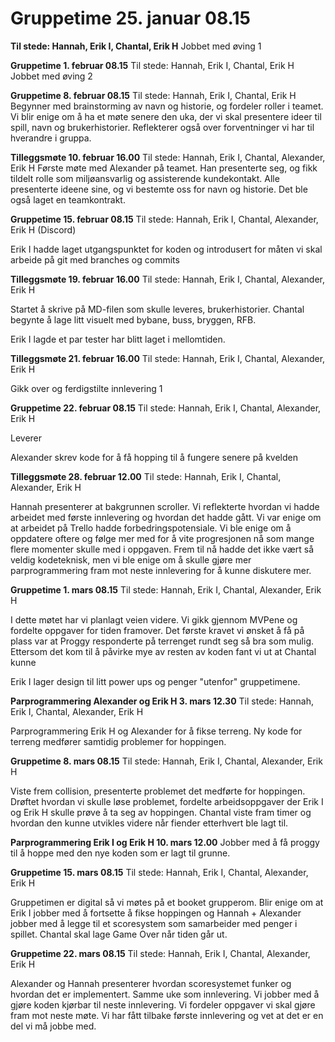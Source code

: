# Gruppetime 25. januar 08.15
**Til stede: Hannah, Erik I, Chantal, Erik H**
Jobbet med øving 1
 
**Gruppetime 1. februar 08.15**
Til stede: Hannah, Erik I, Chantal, Erik H
Jobbet med øving 2
 
**Gruppetime 8. februar 08.15**
Til stede: Hannah, Erik I, Chantal, Erik H
Begynner med brainstorming av navn og historie, og fordeler roller i teamet. Vi blir enige om å ha et møte senere den uka, der vi skal presentere ideer til spill, navn og brukerhistorier. Reflekterer også over forventninger vi har til hverandre i gruppa. 
 
**Tilleggsmøte 10. februar 16.00**
Til stede: Hannah, Erik I, Chantal, Alexander, Erik H
Første møte med Alexander på teamet. Han presenterte seg, og fikk tildelt rolle som miljøansvarlig og assisterende kundekontakt. Alle presenterte ideene sine, og vi bestemte oss for navn og historie. Det ble også laget en teamkontrakt.
 
**Gruppetime 15. februar 08.15**
Til stede: Hannah, Erik I, Chantal, Alexander, Erik H (Discord)

Erik I hadde laget utgangspunktet for koden og introdusert for måten vi skal arbeide på git med branches og commits

**Tilleggsmøte 19. februar 16.00**
Til stede: Hannah, Erik I, Chantal, Alexander, Erik H

Startet å skrive på MD-filen som skulle leveres, brukerhistorier. Chantal begynte å lage litt visuelt med bybane, buss, bryggen, RFB.
 
Erik I lagde et par tester har blitt laget i mellomtiden.
 


**Tilleggsmøte 21. februar 16.00**
Til stede: Hannah, Erik I, Chantal, Alexander, Erik H

Gikk over og ferdigstilte innlevering 1



**Gruppetime 22. februar 08.15**
Til stede: Hannah, Erik I, Chantal, Alexander, Erik H

Leverer

Alexander skrev kode for å få hopping til å fungere senere på kvelden

**Tilleggsmøte 28. februar 12.00**
Til stede: Hannah, Erik I, Chantal, Alexander, Erik H

Hannah presenterer at bakgrunnen scroller. Vi reflekterte hvordan vi hadde arbeidet med første innlevering og hvordan det hadde gått. Vi var enige om at arbeidet på Trello hadde forbedringspotensiale. Vi ble enige om å oppdatere oftere og følge mer med for å vite progresjonen nå som mange flere momenter skulle med i oppgaven. Frem til nå hadde det ikke vært så veldig kodeteknisk, men vi ble enige om å skulle gjøre mer parprogrammering fram mot neste innlevering for å kunne diskutere mer.
 
**Gruppetime 1. mars 08.15**
Til stede: Hannah, Erik I, Chantal, Alexander, Erik H

I dette møtet har vi planlagt veien videre. Vi gikk gjennom MVPene og fordelte oppgaver for tiden framover. Det første kravet vi ønsket å få på plass var at Proggy responderte på terrenget rundt seg så bra som mulig. Ettersom det kom til å påvirke mye av resten av koden fant vi ut at Chantal kunne 
 
Erik I lager design til litt power ups og penger "utenfor" gruppetimene.
 
 
**Parprogrammering Alexander og Erik H 3. mars 12.30**
Til stede: Hannah, Erik I, Chantal, Alexander, Erik H

Parprogrammering Erik H og Alexander for å fikse terreng.
Ny kode for terreng medfører samtidig problemer for hoppingen.
 

**Gruppetime 8. mars 08.15**
Til stede: Hannah, Erik I, Chantal, Alexander, Erik H

Viste frem collision, presenterte problemet det medførte for hoppingen. Drøftet hvordan vi skulle løse problemet, fordelte arbeidsoppgaver der Erik I og Erik H skulle prøve å ta seg av hoppingen. 
Chantal viste fram timer og hvordan den kunne utvikles videre når fiender etterhvert ble lagt til. 

**Parprogrammering Erik I og Erik H 10. mars 12.00**
Jobber med å få proggy til å hoppe med den nye koden som er lagt til grunne.
 
 
**Gruppetime 15. mars 08.15**
Til stede: Hannah, Erik I, Chantal, Alexander, Erik H

Gruppetimen er digital så vi møtes på et booket grupperom. Blir enige om at Erik I jobber med å fortsette å fikse hoppingen og Hannah + Alexander jobber med å legge til et scoresystem som samarbeider med penger i spillet. Chantal skal lage Game Over når tiden går ut.
 
 
**Gruppetime 22. mars 08.15**
Til stede: Hannah, Erik I, Chantal, Alexander, Erik H

Alexander og Hannah presenterer hvordan scoresystemet funker og hvordan det er implementert.
Samme uke som innlevering. Vi jobber med å gjøre koden kjørbar til neste innlevering. Vi fordeler oppgaver vi skal gjøre fram mot neste møte. Vi har fått tilbake første innlevering og vet at det er en del vi må jobbe med.
